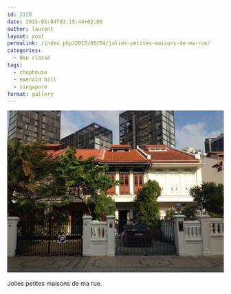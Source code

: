 ```yaml
---
id: 2128
date: 2015-05-04T03:15:44+02:00
author: laurent
layout: post
permalink: /index.php/2015/05/04/jolies-petites-maisons-de-ma-rue/
categories:
  - Non classé
tags:
  - chophouse
  - emerald hill
  - singapore
format: gallery
---
```

<img src="/images/2015/05/tumblr_nnt2e8afrw1uuvt0bo1_1280.jpg" />

Jolies petites maisons de ma rue.